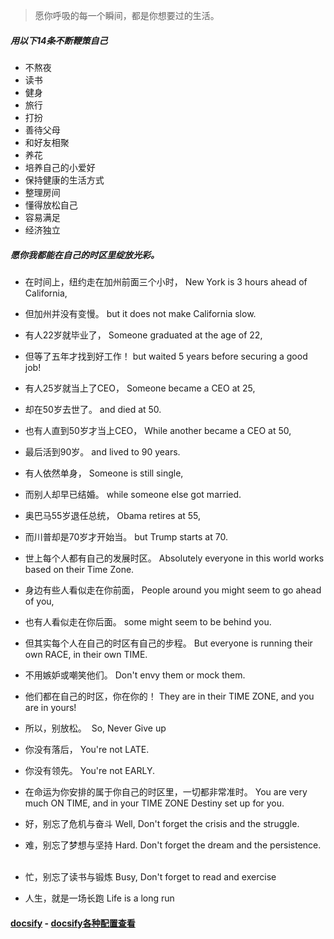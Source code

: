 >愿你呼吸的每一个瞬间，都是你想要过的生活。

##### 用以下14条不断鞭策自己
- 不熬夜
- 读书
- 健身
- 旅行
- 打扮
- 善待父母
- 和好友相聚
- 养花
- 培养自己的小爱好
- 保持健康的生活方式
- 整理房间
- 懂得放松自己
- 容易满足
- 经济独立


##### 愿你我都能在自己的时区里绽放光彩。

- 在时间上，纽约走在加州前面三个小时，
New York is 3 hours ahead of California,
 
- 但加州并没有变慢。
but it does not make California slow.
 
- 有人22岁就毕业了，
Someone graduated at the age of 22,
 
- 但等了五年才找到好工作！
but waited 5 years before securing a good job!
 
- 有人25岁就当上了CEO，
Someone became a CEO at 25,
 
- 却在50岁去世了。
and died at 50.
 
- 也有人直到50岁才当上CEO，
While another became a CEO at 50,
 
- 最后活到90岁。
and lived to 90 years.
 
- 有人依然单身，
Someone is still single,
 
- 而别人却早已结婚。
while someone else got married.
 
- 奥巴马55岁退任总统，
Obama retires at 55,
 
- 而川普却是70岁才开始当。
but Trump starts at 70.
 
- 世上每个人都有自己的发展时区。
Absolutely everyone in this world works based on their Time Zone.
 
- 身边有些人看似走在你前面，
People around you might seem to go ahead of you,
 
- 也有人看似走在你后面。
some might seem to be behind you.
 
- 但其实每个人在自己的时区有自己的步程。
But everyone is running their own RACE, in their own TIME.
 
- 不用嫉妒或嘲笑他们。
Don't envy them or mock them.
 
- 他们都在自己的时区，你在你的！
They are in their TIME ZONE, and you are in yours!
 
- 所以，别放松。
 So, Never Give up
 
- 你没有落后，
You're not LATE.
 
- 你没有领先。
You're not EARLY.
 
- 在命运为你安排的属于你自己的时区里，一切都非常准时。
You are very much ON TIME, and in your TIME ZONE Destiny set up for you.
 
- 好，别忘了危机与奋斗
Well, Don't forget the crisis and the struggle.
 
- 难，别忘了梦想与坚持
Hard. Don't forget the dream and the persistence.
 
- 忙，别忘了读书与锻炼
Busy, Don't forget to read and exercise
 
- 人生，就是一场长跑
Life is a long run

#### [docsify](https://docsify.js.org/#/zh-cn/) - [docsify各种配置查看](https://segmentfault.com/a/1190000017576714#articleHeader0)
